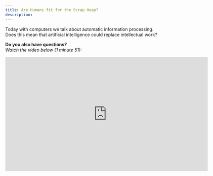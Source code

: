 ```yaml
---
title: Are Humans fit for the Scrap Heap?
description:
---
```


Today with computers we talk about automatic information processing. Does this mean that artificial intelligence could replace intellectual work?

**Do you also have questions?**  
_Watch the video below (1 minute 51):_

<center><iframe width="640" height="360" src="https://www.youtube.com/embed/CpS2_IsY2EI?rel=0&showinfo=0&cc_load_policy=1&hl=en&modestbranding=1" frameborder="0" allowfullscreen></iframe></center>
